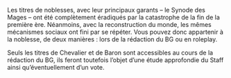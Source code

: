 Les titres de noblesses, avec leur principaux garants – le Synode des Mages – ont été complètement éradiqués par la catastrophe de la fin de la première ère. Néanmoins, avec la reconstruction du monde, les mêmes mécanismes sociaux ont fini par se répéter. Vous pouvez donc appartenir à la noblesse, de deux manières : lors de la rédaction du BG ou en roleplay.

Seuls les titres de Chevalier et de Baron sont accessibles au cours de la rédaction du BG, ils feront toutefois l’objet d’une étude approfondie du Staff ainsi qu’éventuellement d’un vote.
